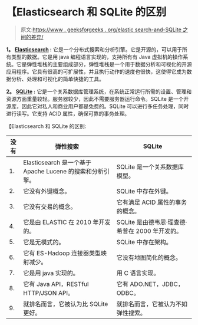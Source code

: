# 【Elasticsearch 和 SQLite 的区别

> 原文:[https://www . geeksforgeeks . org/elastic search-and-SQLite 之间的差异/](https://www.geeksforgeeks.org/difference-between-elasticsearch-and-sqlite/)

**1。 [Elasticsearch](https://www.geeksforgeeks.org/elasticsearch-search-engine-an-introduction/) :**
它是一个分布式搜索和分析引擎。它是开源的，可以用于所有类型的数据。它是用 java 编程语言实现的，支持所有有 Java 虚拟机的操作系统。它是弹性堆栈的主要组成部分，弹性堆栈是一个用于数据分析和可视化的开源应用程序。它具有很高的可扩展性，并且执行动作的速度也很快，这使得它成为数据分析、处理和可视化的简单快捷的工具。

**2。 [SQLite](https://www.geeksforgeeks.org/introduction-to-sqlite/) :**
它是一个关系数据库管理系统，在系统正常运行所需的设置、管理和资源方面重量较轻。服务器较少，因此不需要服务器运行命令。SQLite 是一个开源库，因此它对私人和商业用户都是免费的。SQLite 可以进行多任务处理，同时进行读写。它支持 ACID 属性，确保可靠的事务处理。

【Elasticsearch 和 SQLite 的区别:

<center>

| 没有 | 弹性搜索 | SQLite |
| --- | --- | --- |
| 1. | Elasticsearch 是一个基于 Apache Lucene 的搜索和分析引擎。 | SQLite 是一个关系数据库模型。 |
| 2. | 它没有外键概念。 | SQLite 中存在外键。 |
| 3. | 它没有交易的概念。 | 它有满足 ACID 属性的事务的概念。 |
| 4. | 它是由 ELASTIC 在 2010 年开发的。 | SQLite 是由德韦恩·理查德·希普在 2000 年开发的。 |
| 5. | 它是无模式的。 | SQLite 中存在架构。 |
| 6. | 它有 ES-Hadoop 连接器类型映射减少。 | 它没有地图简化的概念。 |
| 7. | 它是用 java 实现的。 | 用 C 语言实现。 |
| 8. | 它有 Java API，RESTful HTTP/JSON API。 | 它有 ADO.NET，JDBC，ODBC。 |
| 9. | 就排名而言，它被认为比 SQLite 更好。 | 就排名而言，它被认为不如弹性搜索。 | 10. | 它接受所有有 JVM 的操作系统。 | SQLite 基本上是少服务器的。 |

</center>